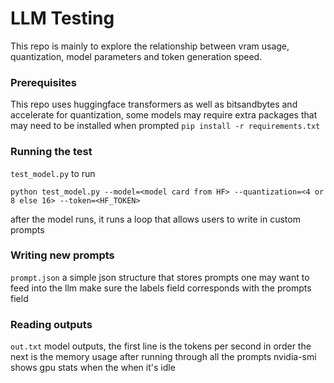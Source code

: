 # LLM Testing

This repo is mainly to explore the relationship between vram usage, quantization, model parameters and token generation speed. 

### Prerequisites
This repo uses huggingface transformers as well as bitsandbytes and accelerate for quantization, some models may require extra packages that may need to be installed when prompted
```pip install -r requirements.txt```

### Running the test
`test_model.py`
to run
```
python test_model.py --model=<model card from HF> --quantization=<4 or 8 else 16> --token=<HF_TOKEN>
```
after the model runs, it runs a loop that allows users to write in custom prompts

### Writing new prompts
`prompt.json` 
a simple json structure that stores prompts one may want to feed into the llm
make sure the labels field corresponds with the prompts field 


### Reading outputs
`out.txt`
model outputs, the first line is the tokens per second in order 
the next is the memory usage after running through all the prompts 
nvidia-smi shows gpu stats when the when it's idle
